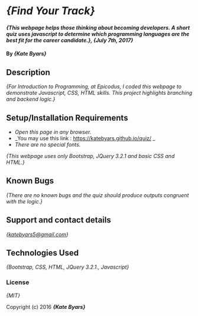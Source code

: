 # _{Find Your Track}_

#### _{This webpage helps those thinking about becoming developers. A short quiz uses javascript to determine which programming languages are the best fit for the career candidate.}, {July 7th, 2017}_

#### By _**{Kate Byars}**_

## Description

_{For Introduction to Programming, at Epicodus, I coded this webpage to demonstrate Javascript, CSS, HTML skills. This project highlights branching and backend logic.}_

## Setup/Installation Requirements

* _Open this page in any browser._
* _You may use this link : https://katebyars.github.io/quiz/ _
* _There are no special fonts._


_{This webpage uses only Bootstrap, JQuery 3.2.1 and basic CSS and HTML.}_

## Known Bugs

_{There are no known bugs and the quiz should produce outputs congruent with the logic.}_

## Support and contact details

_{katebyars5@gmail.com}_

## Technologies Used

_{Bootstrap, CSS, HTML, JQuery 3.2.1., Javascript}_

### License

*{MIT}*

Copyright (c) 2016 **_{Kate Byars}_**
